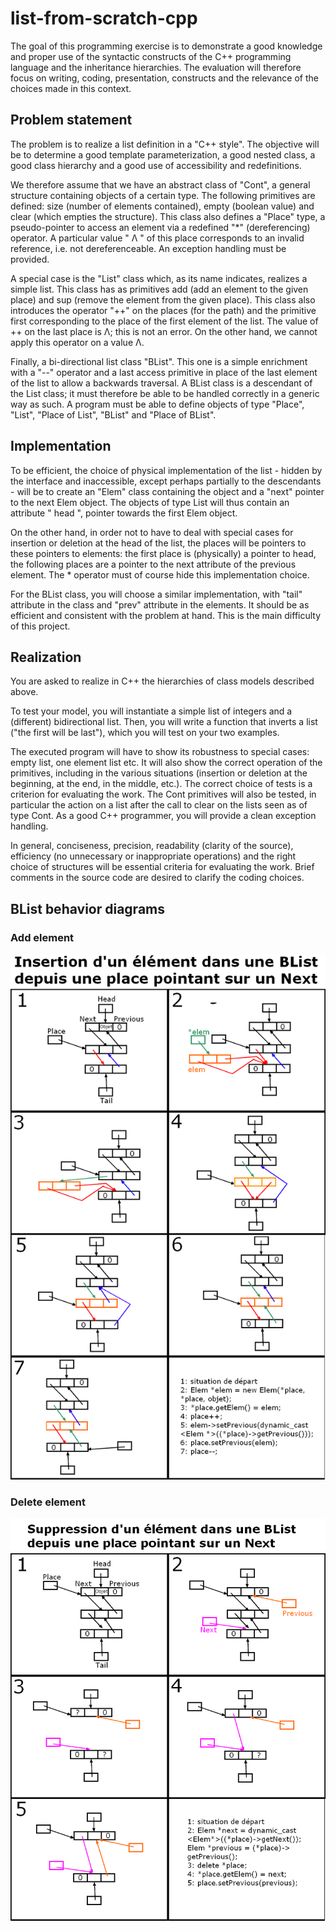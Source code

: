 # list-from-scratch-cpp

The goal of this programming exercise is to demonstrate a good knowledge and proper use of the syntactic constructs of the C++ programming language and the inheritance hierarchies. The evaluation will therefore focus on writing, coding, presentation, constructs and the relevance of the choices made in this context.

## Problem statement

The problem is to realize a list definition in a "C++ style". The objective will be to determine a good template parameterization, a good nested class, a good class hierarchy and a good use of accessibility and redefinitions.

We therefore assume that we have an abstract class of "Cont", a general structure containing objects of a certain type. The following primitives are defined: size (number of elements contained), empty (boolean value) and clear (which empties the structure). This class also defines a "Place" type, a pseudo-pointer to access an element via a redefined "*" (dereferencing) operator. A particular value " Λ " of this place corresponds to an invalid reference, i.e. not dereferenceable. An exception handling must be provided.

A special case is the "List" class which, as its name indicates, realizes a simple list. This class has as primitives add (add an element to the given place) and sup (remove the element from the given place). This class also introduces the operator "++" on the places (for the path) and the primitive first corresponding to the place of the first element of the list. The value of ++ on the last place is Λ; this is not an error. On the other hand, we cannot apply this operator on a value Λ.

Finally, a bi-directional list class "BList". This one is a simple enrichment with a "--" operator and a last access primitive in place of the last element of the list to allow a backwards traversal. A BList class is a descendant of the List class; it must therefore be able to be handled correctly in a generic way as such.
A program must be able to define objects of type "Place", "List", "Place of List", "BList" and "Place of BList".

## Implementation

To be efficient, the choice of physical implementation of the list - hidden by the interface and inaccessible, except perhaps partially to the descendants - will be to create an "Elem" class containing the object and a "next" pointer to the next Elem object. The objects of type List will thus contain an attribute " head ", pointer towards the first Elem object.

On the other hand, in order not to have to deal with special cases for insertion or deletion at the head of the list, the places will be pointers to these pointers to elements: the first place is (physically) a pointer to head, the following places are a pointer to the next attribute of the previous element. The * operator must of course hide this implementation choice.

For the BList class, you will choose a similar implementation, with "tail" attribute in the class and "prev" attribute in the elements. It should be as efficient and consistent with the problem at hand. This is the main difficulty of this project.

## Realization

You are asked to realize in C++ the hierarchies of class models described above.

To test your model, you will instantiate a simple list of integers and a (different) bidirectional list. Then, you will write a function that inverts a list ("the first will be last"), which you will test on your two examples.

The executed program will have to show its robustness to special cases: empty list, one element list etc. It will also show the correct operation of the primitives, including in the various situations (insertion or deletion at the beginning, at the end, in the middle, etc.). The correct choice of tests is a criterion for evaluating the work. The Cont primitives will also be tested, in particular the action on a list after the call to clear on the lists seen as of type Cont.
As a good C++ programmer, you will provide a clean exception handling.

In general, conciseness, precision, readability (clarity of the source), efficiency (no unnecessary or inappropriate operations) and the right choice of structures will be essential criteria for evaluating the work. Brief comments in the source code are desired to clarify the coding choices.

## BList behavior diagrams

### Add element
![add element in BList](doc/addblist.bmp)

### Delete element
![del element in BList](doc/supblist.bmp)
